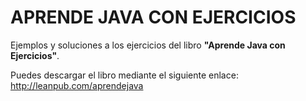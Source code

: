 # APRENDE JAVA CON EJERCICIOS

Ejemplos y soluciones a los ejercicios del libro **"Aprende Java con Ejercicios"**.

Puedes descargar el libro mediante el siguiente enlace:
<http://leanpub.com/aprendejava>
